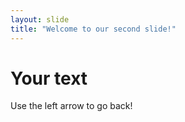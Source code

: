 ```yaml
---
layout: slide
title: "Welcome to our second slide!"
---
```

# Your text
Use the left arrow to go back!